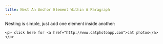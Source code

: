 ```yaml
---
title: Nest An Anchor Element Within A Paragraph
---
```

Nesting is simple, just add one element inside another:

    <p> click here for <a href="http://www.catphotoapp.com">cat photos</a></p>